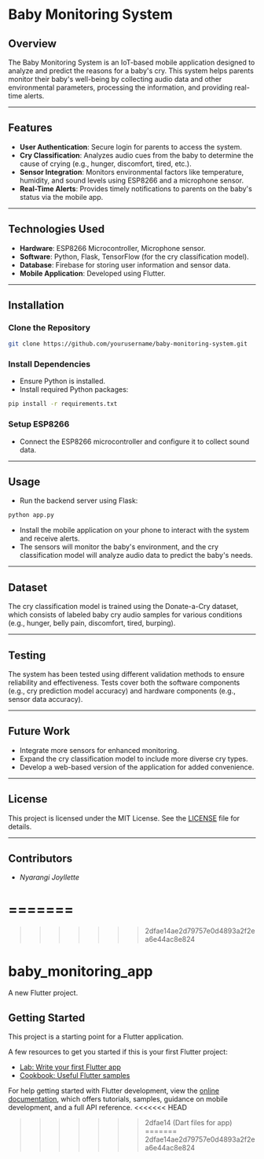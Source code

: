 # **Baby Monitoring System**

## **Overview**
The Baby Monitoring System is an IoT-based mobile application designed to analyze and predict the reasons for a baby's cry. This system helps parents monitor their baby's well-being by collecting audio data and other environmental parameters, processing the information, and providing real-time alerts.

---

## **Features**
- **User Authentication**: Secure login for parents to access the system.
- **Cry Classification**: Analyzes audio cues from the baby to determine the cause of crying (e.g., hunger, discomfort, tired, etc.).
- **Sensor Integration**: Monitors environmental factors like temperature, humidity, and sound levels using ESP8266 and a microphone sensor.
- **Real-Time Alerts**: Provides timely notifications to parents on the baby's status via the mobile app.

---

## **Technologies Used**
- **Hardware**: ESP8266 Microcontroller, Microphone sensor.
- **Software**: Python, Flask, TensorFlow (for the cry classification model).
- **Database**: Firebase for storing user information and sensor data.
- **Mobile Application**: Developed using Flutter.

---

## **Installation**
### **Clone the Repository**
```bash
git clone https://github.com/yourusername/baby-monitoring-system.git
```

### **Install Dependencies**
- Ensure Python is installed.
- Install required Python packages:
```bash
pip install -r requirements.txt
```

### **Setup ESP8266**
- Connect the ESP8266 microcontroller and configure it to collect sound data.

---

## **Usage**
- Run the backend server using Flask:
```bash
python app.py
```
- Install the mobile application on your phone to interact with the system and receive alerts.
- The sensors will monitor the baby's environment, and the cry classification model will analyze audio data to predict the baby's needs.

---

## **Dataset**
The cry classification model is trained using the Donate-a-Cry dataset, which consists of labeled baby cry audio samples for various conditions (e.g., hunger, belly pain, discomfort, tired, burping).

---

## **Testing**
The system has been tested using different validation methods to ensure reliability and effectiveness. Tests cover both the software components (e.g., cry prediction model accuracy) and hardware components (e.g., sensor data accuracy).

---

## **Future Work**
- Integrate more sensors for enhanced monitoring.
- Expand the cry classification model to include more diverse cry types.
- Develop a web-based version of the application for added convenience.

---

## **License**
This project is licensed under the MIT License. See the [LICENSE](LICENSE) file for details.

---

## **Contributors**
- *Nyarangi Joyllette*

=======
=======
>>>>>>> 2dfae14ae2d79757e0d4893a2f2ea6e44ac8e824
# baby_monitoring_app

A new Flutter project.

## Getting Started

This project is a starting point for a Flutter application.

A few resources to get you started if this is your first Flutter project:

- [Lab: Write your first Flutter app](https://docs.flutter.dev/get-started/codelab)
- [Cookbook: Useful Flutter samples](https://docs.flutter.dev/cookbook)

For help getting started with Flutter development, view the
[online documentation](https://docs.flutter.dev/), which offers tutorials,
samples, guidance on mobile development, and a full API reference.
<<<<<<< HEAD
>>>>>>> 2dfae14 (Dart files for app)
=======
>>>>>>> 2dfae14ae2d79757e0d4893a2f2ea6e44ac8e824

